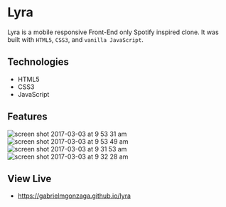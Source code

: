 # Lyra
Lyra is a mobile responsive Front-End only Spotify inspired clone. It was built with `HTML5`, `CSS3`, and `vanilla JavaScript`. 

## Technologies
- HTML5
- CSS3
- JavaScript

## Features
![screen shot 2017-03-03 at 9 53 31 am](https://cloud.githubusercontent.com/assets/14193267/23562476/72f3e61e-fff7-11e6-9561-fb5110213227.png)
![screen shot 2017-03-03 at 9 53 49 am](https://cloud.githubusercontent.com/assets/14193267/23562477/72f59978-fff7-11e6-8271-61405127935c.png)
![screen shot 2017-03-03 at 9 31 53 am](https://cloud.githubusercontent.com/assets/14193267/23562484/76575c46-fff7-11e6-9736-19ba8fc40d7c.png)
![screen shot 2017-03-03 at 9 32 28 am](https://cloud.githubusercontent.com/assets/14193267/23562483/7654113a-fff7-11e6-8cd9-e800aee2d65f.png)

## View Live
 - https://gabrielmgonzaga.github.io/lyra
